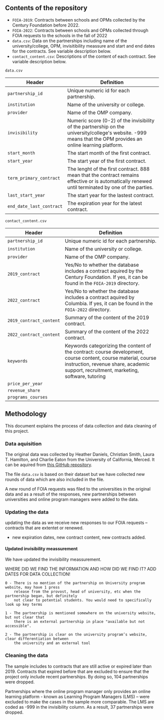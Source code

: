 
## Contents of the repository

- `FOIA-2019`: Contracts between schools and OPMs collected by the Century Foundation before 2022. 
- `FOIA-2022`: Contracts between schools and OPMs collected through FOIA requests to the schools in the fall of 2022
- `data.csv`: Data on the partnerships including name of the university/college, OPM, invisitibility meassure and start and end dates for the contracts. See variable description below.
- `contact_content.csv`: Descriptions of the content of each contract. See variable description below.

`data.csv`

| Header         | Definition |
|----------------|------------|
|`partnership_id`|Unique numeric id for each partnership.|
|`institution`   |Name of the university or college.|
|`provider`      |Name of the OMP company.|
|`invisibility`  |Numeric score (0-2) of the invisibility of the partnership on the university/college's website. -999 means that the OPM provides an online learning platform.|
|`start_month`   |The start month of the first contract.|
|`start_year`    |The start year of the first contract.|
|`term_primary_contract`|The lenght of the first contract. 888 mean that the contract remains effective or is automatically renewed until terminated by one of the parties.|
|`last_start_year`|The start year for the lastest contract.|
|`end_date_last_contract`|The expiration year for the latest contract.|

`contact_content.csv`

| Header         | Definition |
|----------------|------------|
|`partnership_id`|Unique numeric id for each partnership.|
|`institution`   |Name of the university or college.|
|`provider`      |Name of the OMP company.|
|`2019_contract`  |Yes/No to whether the database includes a contract aquired by the Century Foundation. If yes, it can be found in the `FOIA-2019` directory.|
|`2022_contract`   |Yes/No to whether the database includes a contract aquired by Columbia. If yes, it can be found in the `FOIA-2022` directory.|
|`2019_contract_content`|Summary of the content of the 2019 contract.|
|`2022_contract_content`|Summary of the content of the 2022 contract.|
|`keywords`|Keywords categorizing the content of the contract: course development, course content, course material, course instruction, revenue share, academic support, recruitment, marketing, software, tutoring|
|`price_per_year`| |
|`revenue_share`| |
|`programs_courses`| |

## Methodology

This document explains the process of data collection and data cleaning of this project.

### Data aquisition
The original data was collected by Heather Daniels, Christian Smith, Laura T. Hamilton, and Charlie Eaton from the University of California, Merced. It can be aquired from [this GitHub repository](https://github.com/HigherEdData/Outsourcing-Online-Education). 

The file `data.csv` is based on their dataset but we have collected new rounds of data which are also included in the file. 

A new round of FOIA  requests was filed to the universities in the original data and as a result of the responses, new partnerships between universities and online program managers were added to the data. 

### Updating the data

updating the data as we receive new responses to our FOIA requests – contracts that are extentet or renewed. 
- new expiration dates, new contract content, new contracts added.

#### Updated invisibility meassurement
We have updated the invisibility meassurement. 

WHERE DID WE FIND THE INFORMATION AND HOW DID WE FIND IT?
ADD DATES FOR DATA COLLECTION! 

    0 - There is no mention of the partnership on University program website, may have 1 press 
        release from the provost, head of university, etc when the partnership began, but definitely 
        not clear to potential students. You would need to specifically look up key terms 

    1 - The partnership is mentioned somewhere on the university website, but not clear that 
        there is an external partnership in place "available but not accessible".

    2 - The partnership is clear on the university program’s website, clear differentiation between
        the university and an external tool

### Cleaning the data
The sample includes to contracts that are still active or expired later than 2019. Contracts that expired before that are excluded to ensure that the project only include recent partnerships. By doing so, 104 partnerships were dropped. 

Partnerships where the online program manager only provides an online learning platform - known as Learning Program Managers (LMS) – were excluded to make the cases in the sample more comparable. The LMS are coded as -999 in the invisibility column. As a result, 37 partnerships were dropped.